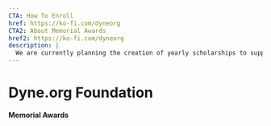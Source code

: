 ```yaml
---
CTA: How To Enroll
href: https://ko-fi.com/dyneorg
CTA2: About Memorial Awards
href2: https://ko-fi.com/dyneorg
description: | 
  We are currently planning the creation of yearly scholarships to support individuals and institutions whose activities fit our ethos and our mission. Through this project, we also intend to honour the memory of friends, activists and visionaries who passed away too early. 
---
```


# Dyne.org Foundation 

**Memorial Awards**



